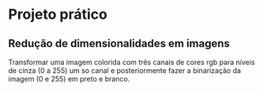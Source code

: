 # Projeto prático
## Redução de dimensionalidades em imagens

Transformar uma imagem colorida com três canais de cores rgb para níveis de cinza (0 a 255) um so canal e posteriormente fazer a binarização da imagem (0 e 255) em preto e branco.